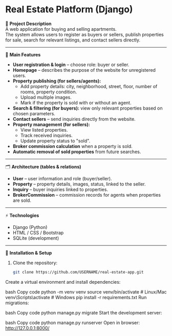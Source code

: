 # Real Estate Platform (Django)

📌 **Project Description**  
A web application for buying and selling apartments.  
The system allows users to register as buyers or sellers, publish properties for sale, search for relevant listings, and contact sellers directly.  

---

🧩 **Main Features**  
- **User registration & login** – choose role: buyer or seller.  
- **Homepage** – describes the purpose of the website for unregistered users.  
- **Property publishing (for sellers/agents):**  
  - Add property details: city, neighborhood, street, floor, number of rooms, property condition.  
  - Upload multiple images.  
  - Mark if the property is sold with or without an agent.  
- **Search & filtering (for buyers):** view only relevant properties based on chosen parameters.  
- **Contact sellers** – send inquiries directly from the website.  
- **Property management (for sellers):**  
  - View listed properties.  
  - Track received inquiries.  
  - Update property status to "sold".  
- **Broker commission calculation** when a property is sold.  
- **Automatic removal of sold properties** from future searches.  

---

🗂 **Architecture (tables & relations)**  
- **User** – user information and role (buyer/seller).  
- **Property** – property details, images, status, linked to the seller.  
- **Inquiry** – buyer inquiries linked to properties.  
- **BrokerCommission** – commission records for agents when properties are sold.  

---

⚡ **Technologies**  
- Django (Python)  
- HTML / CSS / Bootstrap  
- SQLite (development)  

---

📝 **Installation & Setup**  

1. Clone the repository:  
   ```bash
   git clone https://github.com/USERNAME/real-estate-app.git
Create a virtual environment and install dependencies:

bash
Copy code
python -m venv venv
source venv/bin/activate  # Linux/Mac
venv\Scripts\activate     # Windows
pip install -r requirements.txt
Run migrations:

bash
Copy code
python manage.py migrate
Start the development server:

bash
Copy code
python manage.py runserver
Open in browser: http://127.0.0.1:8000/
